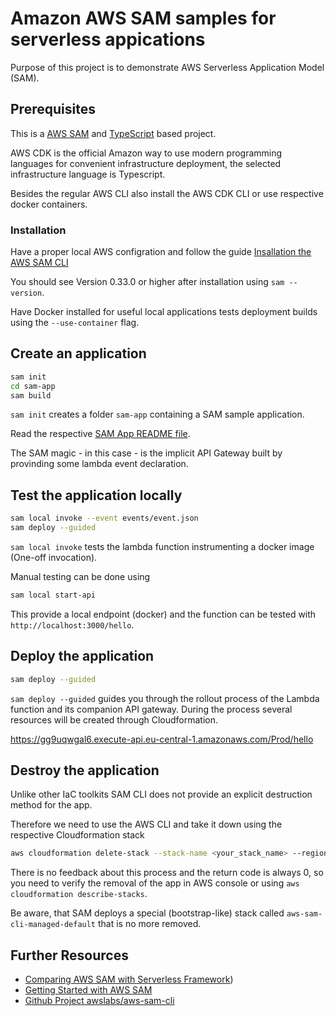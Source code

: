 # Amazon AWS SAM samples for serverless appications

Purpose of this project is to demonstrate AWS Serverless Application Model (SAM).

## Prerequisites

This is a [AWS SAM](https://aws.amazon.com/de/cdk/) and [TypeScript](https://typescriptlang.org) based project. 

AWS CDK is the official Amazon way to use modern programming languages for convenient infrastructure deployment, the selected infrastructure language is Typescript.

Besides the regular AWS CLI also install the AWS CDK CLI or use respective docker containers.

### Installation 

Have a proper local AWS configration and follow the guide [Insallation the AWS SAM CLI](https://docs.aws.amazon.com/serverless-application-model/latest/developerguide/serverless-sam-cli-install.html)

You should see Version 0.33.0 or higher after installation using `sam --version`.

Have Docker installed for useful local applications tests deployment builds using the `--use-container` flag.


## Create an application

```bash
sam init
cd sam-app 
sam build
```

`sam init` creates a folder `sam-app` containing a SAM sample application.

Read the respective [SAM App README file](./sam-app/README.md).

The SAM magic - in this case  - is the implicit API Gateway built by provinding some lambda event declaration.


## Test the application locally

```bash
sam local invoke --event events/event.json
sam deploy --guided 
```

`sam local invoke` tests the lambda function instrumenting a docker image (One-off invocation).


Manual testing can be done using 

```bash
sam local start-api
```

This provide a local endpoint (docker) and the function can be tested with `http://localhost:3000/hello`.


## Deploy the application

```bash
sam deploy --guided 
```

`sam deploy --guided` guides you through the rollout process of the Lambda function and its companion API gateway. During the process several resources will be created through Cloudformation.


https://gg9uqwgal6.execute-api.eu-central-1.amazonaws.com/Prod/hello


## Destroy the application

Unlike other IaC toolkits SAM CLI does not provide an explicit destruction method for the app.

Therefore we need to use the AWS CLI and take it down using the respective Cloudformation stack

```bash
aws cloudformation delete-stack --stack-name <your_stack_name> --region <the_region_you_deployed-to>
```

There is no feedback about this process and the return code is always 0, so you need to verify the removal of the app in AWS console or using `aws cloudformation describe-stacks`.

Be aware, that SAM deploys a special (bootstrap-like) stack called `aws-sam-cli-managed-default` that is no more removed.


## Further Resources

* [Comparing AWS SAM with Serverless Framework](https://sanderknape.com/2018/02/comparing-aws-sam-with-serverless-framework/))
* [Getting Started with AWS SAM](https://docs.aws.amazon.com/serverless-application-model/latest/developerguide/serverless-getting-started.html)
* [Github Project awslabs/aws-sam-cli](https://github.com/awslabs/aws-sam-cli)
